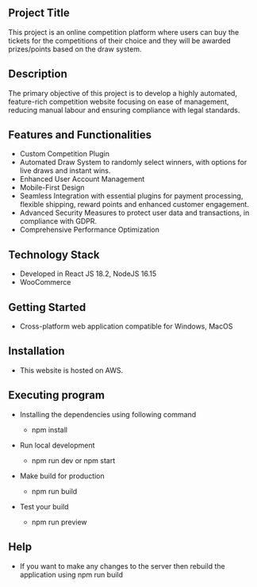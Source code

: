 ## Project Title
This project is an online competition platform where users can buy the tickets for the competitions of their choice and they will be awarded prizes/points based on the draw system.

## Description
The primary objective of this project is to develop a highly automated, feature-rich competition website focusing on ease of management, reducing manual labour and ensuring compliance with legal standards.

## Features and Functionalities
- Custom Competition Plugin
- Automated Draw System to randomly select winners, with options for live draws and instant wins.
- Enhanced User Account Management
- Mobile-First Design
- Seamless Integration with essential plugins for payment processing, flexible shipping, reward points and enhanced customer engagement.
- Advanced Security Measures to protect user data and transactions, in compliance with GDPR.
- Comprehensive Performance Optimization 

## Technology Stack
- Developed in React JS 18.2,  NodeJS 16.15
- WooCommerce 

## Getting Started
- Cross-platform web application compatible for Windows, MacOS

## Installation
- This website is hosted on AWS.

## Executing program
- Installing the dependencies using following command
  * npm install

- Run local development
  * npm run dev or npm start

- Make build for production
  * npm run build

- Test your build
  * npm run preview

## Help
- If you want to make any changes to the server then rebuild the application using npm run build
